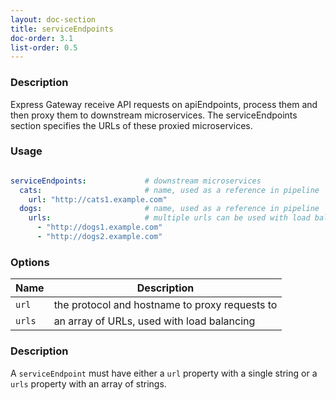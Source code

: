 ```yaml
---
layout: doc-section
title: serviceEndpoints
doc-order: 3.1
list-order: 0.5
---
```


### Description

Express Gateway receive API requests on apiEndpoints, process them and then proxy them to downstream microservices. The serviceEndpoints section specifies the URLs of these proxied microservices.

### Usage

```yaml

serviceEndpoints:             # downstream microservices
  cats:                       # name, used as a reference in pipeline
    url: "http://cats1.example.com"
  dogs:                       # name, used as a reference in pipeline
    urls:                     # multiple urls can be used with load balancing
      - "http://dogs1.example.com"
      - "http://dogs2.example.com"
```

### Options

| Name    | Description                                    |
|---      |---                                             |
| `url`   | the protocol and hostname to proxy requests to |
| `urls`  | an array of URLs, used with load balancing     |

### Description

A `serviceEndpoint` must have either a `url` property with a single string or a `urls` property with an array of strings.
